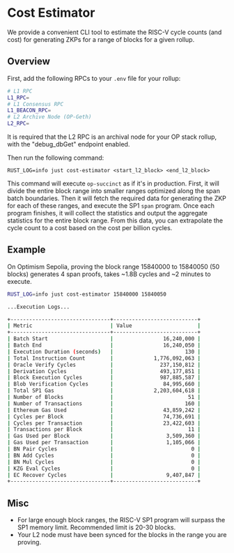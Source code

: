 # Cost Estimator

We provide a convenient CLI tool to estimate the RISC-V cycle counts (and cost) for generating ZKPs for a range of blocks for a given rollup.

## Overview

First, add the following RPCs to your `.env` file for your rollup:

```bash
# L1 RPC
L1_RPC=
# L1 Consensus RPC
L1_BEACON_RPC=
# L2 Archive Node (OP-Geth)
L2_RPC=
```

It is required that the L2 RPC is an archival node for your OP stack rollup, with the "debug_dbGet" endpoint enabled.

Then run the following command:
```shell
RUST_LOG=info just cost-estimator <start_l2_block> <end_l2_block>
```

This command will execute `op-succinct` as if it's in production. First, it will divide the entire block range
into smaller ranges optimized along the span batch boundaries. Then it will fetch the required data for generating the ZKP for each of these ranges, and execute the SP1 `span` program. Once each program finishes, it will collect the statistics and output the aggregate statistics
for the entire block range. From this data, you can extrapolate the cycle count to a cost based on the cost per billion cycles.

## Example

On Optimism Sepolia, proving the block range 15840000 to 15840050 (50 blocks) generates 4 span proofs, takes ~1.8B cycles and
~2 minutes to execute.

```bash
RUST_LOG=info just cost-estimator 15840000 15840050

...Execution Logs...

+--------------------------------+---------------------------+
| Metric                         | Value                     |
+--------------------------------+---------------------------+
| Batch Start                    |                16,240,000 |
| Batch End                      |                16,240,050 |
| Execution Duration (seconds)   |                       130 |
| Total Instruction Count        |             1,776,092,063 |
| Oracle Verify Cycles           |               237,150,812 |
| Derivation Cycles              |               493,177,851 |
| Block Execution Cycles         |               987,885,587 |
| Blob Verification Cycles       |                84,995,660 |
| Total SP1 Gas                  |             2,203,604,618 |
| Number of Blocks               |                        51 |
| Number of Transactions         |                       160 |
| Ethereum Gas Used              |                43,859,242 |
| Cycles per Block               |                74,736,691 |
| Cycles per Transaction         |                23,422,603 |
| Transactions per Block         |                        11 |
| Gas Used per Block             |                 3,509,360 |
| Gas Used per Transaction       |                 1,105,066 |
| BN Pair Cycles                 |                         0 |
| BN Add Cycles                  |                         0 |
| BN Mul Cycles                  |                         0 |
| KZG Eval Cycles                |                         0 |
| EC Recover Cycles              |                 9,407,847 |
+--------------------------------+---------------------------+
```

## Misc
- For large enough block ranges, the RISC-V SP1 program will surpass the SP1 memory limit. Recommended limit is 20-30 blocks.
- Your L2 node must have been synced for the blocks in the range you are proving. 

